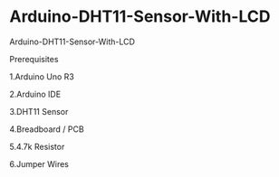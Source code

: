 # Arduino-DHT11-Sensor-With-LCD
Arduino-DHT11-Sensor-With-LCD


Prerequisites

1.Arduino Uno R3 

2.Arduino IDE

3.DHT11 Sensor

4.Breadboard / PCB

5.4.7k Resistor

6.Jumper Wires



